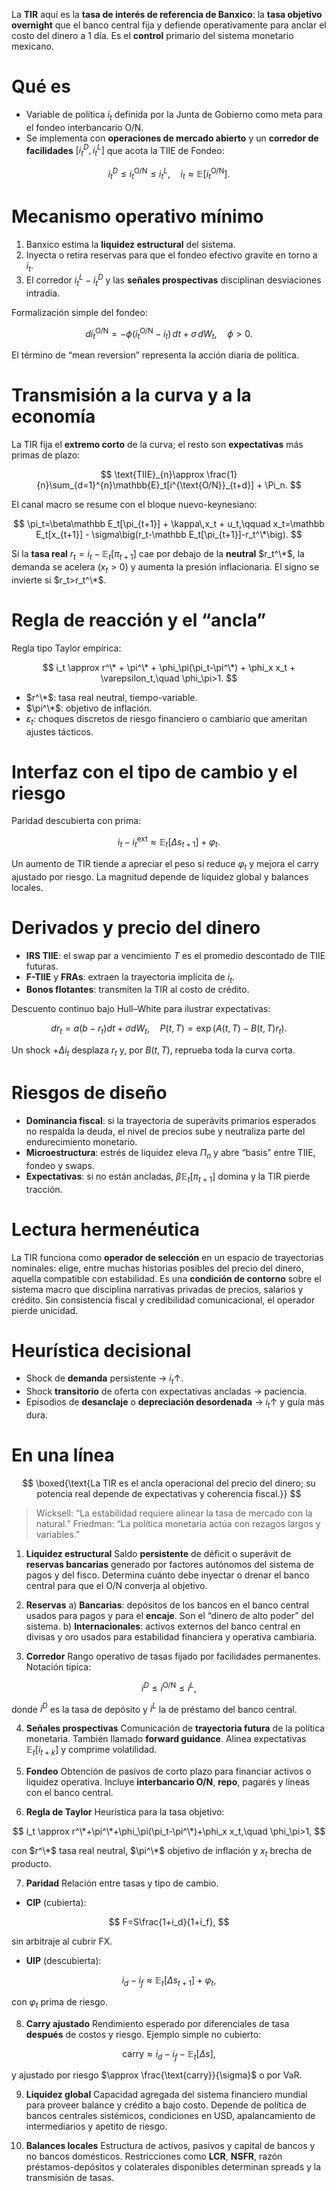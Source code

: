 La **TIR** aquí es la **tasa de interés de referencia de Banxico**: la **tasa objetivo overnight** que el banco central fija y defiende operativamente para anclar el costo del dinero a 1 día. Es el **control** primario del sistema monetario mexicano.

# Qué es

* Variable de política $i_t$ definida por la Junta de Gobierno como meta para el fondeo interbancario O/N.
* Se implementa con **operaciones de mercado abierto** y un **corredor de facilidades** $[i_t^{D},\,i_t^{L}]$ que acota la TIIE de Fondeo:

$$
i_t^{D}\le i_t^{\text{O/N}}\le i_t^{L},\quad i_t\approx \mathbb E[i_t^{\text{O/N}}].
$$

# Mecanismo operativo mínimo

1. Banxico estima la **liquidez estructural** del sistema.
2. Inyecta o retira reservas para que el fondeo efectivo gravite en torno a $i_t$.
3. El corredor $i_t^{L}-i_t^{D}$ y las **señales prospectivas** disciplinan desviaciones intradía.

Formalización simple del fondeo:

$$
di_t^{\text{O/N}}=-\phi\big(i_t^{\text{O/N}}-i_t\big)\,dt+\sigma\,dW_t,\quad \phi>0.
$$

El término de “mean reversion” representa la acción diaria de política.

# Transmisión a la curva y a la economía

La TIR fija el **extremo corto** de la curva; el resto son **expectativas** más primas de plazo:

$$
\text{TIIE}_{n}\approx \frac{1}{n}\sum_{d=1}^{n}\mathbb{E}_t[i^{\text{O/N}}_{t+d}] + \Pi_n.
$$

El canal macro se resume con el bloque nuevo-keynesiano:

$$
\pi_t=\beta\mathbb E_t[\pi_{t+1}] + \kappa\,x_t + u_t,\qquad
x_t=\mathbb E_t[x_{t+1}] - \sigma\big(r_t-\mathbb E_t[\pi_{t+1}]-r_t^\*\big).
$$

Si la **tasa real** $r_t=i_t-\mathbb E_t[\pi_{t+1}]$ cae por debajo de la **neutral** $r_t^\*$, la demanda se acelera $(x_t>0)$ y aumenta la presión inflacionaria. El signo se invierte si $r_t>r_t^\*$.

# Regla de reacción y el “ancla”

Regla tipo Taylor empírica:

$$
i_t \approx r^\* + \pi^\* + \phi_\pi(\pi_t-\pi^\*) + \phi_x x_t + \varepsilon_t,\quad \phi_\pi>1.
$$

* $r^\*$: tasa real neutral, tiempo-variable.
* $\pi^\*$: objetivo de inflación.
* $\varepsilon_t$: choques discretos de riesgo financiero o cambiario que ameritan ajustes tácticos.

# Interfaz con el tipo de cambio y el riesgo

Paridad descubierta con prima:

$$
i_t - i_t^{\text{ext}} \approx \mathbb E_t[\Delta s_{t+1}] + \varphi_t.
$$

Un aumento de TIR tiende a apreciar el peso si reduce $\varphi_t$ y mejora el carry ajustado por riesgo. La magnitud depende de liquidez global y balances locales.

# Derivados y precio del dinero

* **IRS TIIE**: el swap par a vencimiento $T$ es el promedio descontado de TIIE futuras.
* **F-TIIE** y **FRAs**: extraen la trayectoria implícita de $i_t$.
* **Bonos flotantes**: transmiten la TIR al costo de crédito.

Descuento continuo bajo Hull–White para ilustrar expectativas:

$$
dr_t = a(b-r_t)dt+\sigma dW_t,\quad
P(t,T)=\exp\Big(A(t,T)-B(t,T)r_t\Big).
$$

Un shock $+\Delta i_t$ desplaza $r_t$ y, por $B(t,T)$, reprueba toda la curva corta.

# Riesgos de diseño

* **Dominancia fiscal**: si la trayectoria de superávits primarios esperados no respalda la deuda, el nivel de precios sube y neutraliza parte del endurecimiento monetario.
* **Microestructura**: estrés de liquidez eleva $\Pi_n$ y abre “basis” entre TIIE, fondeo y swaps.
* **Expectativas**: si no están ancladas, $\beta\mathbb E_t[\pi_{t+1}]$ domina y la TIR pierde tracción.

# Lectura hermenéutica

La TIR funciona como **operador de selección** en un espacio de trayectorias nominales: elige, entre muchas historias posibles del precio del dinero, aquella compatible con estabilidad. Es una **condición de contorno** sobre el sistema macro que disciplina narrativas privadas de precios, salarios y crédito. Sin consistencia fiscal y credibilidad comunicacional, el operador pierde unicidad.

# Heurística decisional

* Shock de **demanda** persistente → $i_t\uparrow$.
* Shock **transitorio** de oferta con expectativas ancladas → paciencia.
* Episodios de **desanclaje** o **depreciación desordenada** → $i_t\uparrow$ y guía más dura.

# En una línea

$$
\boxed{\text{La TIR es el ancla operacional del precio del dinero; su potencia real depende de expectativas y coherencia fiscal.}}
$$

> Wicksell: “La estabilidad requiere alinear la tasa de mercado con la natural.”
> Friedman: “La política monetaria actúa con rezagos largos y variables.”


1. **Liquidez estructural**
   Saldo **persistente** de déficit o superávit de **reservas bancarias** generado por factores autónomos del sistema de pagos y del fisco. Determina cuánto debe inyectar o drenar el banco central para que el O/N converja al objetivo.

2. **Reservas**
   a) **Bancarias**: depósitos de los bancos en el banco central usados para pagos y para el **encaje**. Son el “dinero de alto poder” del sistema.
   b) **Internacionales**: activos externos del banco central en divisas y oro usados para estabilidad financiera y operativa cambiaria.

3. **Corredor**
   Rango operativo de tasas fijado por facilidades permanentes. Notación típica:

$$
i^{D}\le i^{\text{O/N}}\le i^{L},
$$

donde $i^{D}$ es la tasa de depósito y $i^{L}$ la de préstamo del banco central.

4. **Señales prospectivas**
   Comunicación de **trayectoria futura** de la política monetaria. También llamado **forward guidance**. Alinea expectativas $\mathbb E_t[i_{t+k}]$ y comprime volatilidad.

5. **Fondeo**
   Obtención de pasivos de corto plazo para financiar activos o liquidez operativa. Incluye **interbancario O/N**, **repo**, pagarés y líneas con el banco central.

6. **Regla de Taylor**
   Heurística para la tasa objetivo:

$$
i_t \approx r^\*+\pi^\*+\phi_\pi(\pi_t-\pi^\*)+\phi_x x_t,\quad \phi_\pi>1,
$$

con $r^\*$ tasa real neutral, $\pi^\*$ objetivo de inflación y $x_t$ brecha de producto.

7. **Paridad**
   Relación entre tasas y tipo de cambio.

* **CIP** (cubierta):

$$
F=S\frac{1+i_d}{1+i_f},
$$

sin arbitraje al cubrir FX.

* **UIP** (descubierta):

$$
i_d-i_f \approx \mathbb E_t[\Delta s_{t+1}] + \varphi_t,
$$

con $\varphi_t$ prima de riesgo.

8. **Carry ajustado**
   Rendimiento esperado por diferenciales de tasa **después** de costos y riesgo. Ejemplo simple no cubierto:

$$
\text{carry} \approx i_d-i_f-\mathbb E_t[\Delta s],
$$

y ajustado por riesgo $\approx \frac{\text{carry}}{\sigma}$ o por VaR.

9. **Liquidez global**
   Capacidad agregada del sistema financiero mundial para proveer balance y crédito a bajo costo. Depende de política de bancos centrales sistémicos, condiciones en USD, apalancamiento de intermediarios y apetito de riesgo.

10. **Balances locales**
    Estructura de activos, pasivos y capital de bancos y no bancos domésticos. Restricciones como **LCR**, **NSFR**, razón préstamos-depósitos y colaterales disponibles determinan spreads y la transmisión de tasas.
